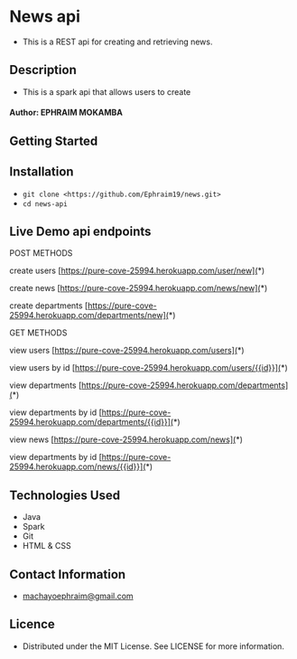 # News api
* This is a REST api for creating and retrieving news.

## Description
* This is a spark api that allows users to create
#### Author: **EPHRAIM MOKAMBA**


## Getting Started
## Installation
* `git clone <https://github.com/Ephraim19/news.git>` 
* `cd news-api`

## Live Demo api endpoints
POST METHODS

create users
[https://pure-cove-25994.herokuapp.com/user/new](*)

create news
[https://pure-cove-25994.herokuapp.com/news/new](*)

create departments
[https://pure-cove-25994.herokuapp.com/departments/new](*)

GET METHODS

view users
[https://pure-cove-25994.herokuapp.com/users](*)

view users by id
[https://pure-cove-25994.herokuapp.com/users/{{id}}](*)

view departments
[https://pure-cove-25994.herokuapp.com/departments](*)

view departments by id
[https://pure-cove-25994.herokuapp.com/departments/{{id}}](*)

view news
[https://pure-cove-25994.herokuapp.com/news](*)

view departments by id
[https://pure-cove-25994.herokuapp.com/news/{{id}}](*)



## Technologies Used
* Java
* Spark 
* Git 
* HTML & CSS

## Contact Information
* machayoephraim@gmail.com

## Licence
* Distributed under the MIT License. See LICENSE for more information.

